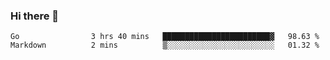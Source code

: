 ### Hi there 👋

<!--
**yeya24/yeya24** is a ✨ _special_ ✨ repository because its `README.md` (this file) appears on your GitHub profile.

Here are some ideas to get you started:

- 🔭 I’m currently working on ...
- 🌱 I’m currently learning ...
- 👯 I’m looking to collaborate on ...
- 🤔 I’m looking for help with ...
- 💬 Ask me about ...
- 📫 How to reach me: ...
- 😄 Pronouns: ...
- ⚡ Fun fact: ...
-->

<!--START_SECTION:waka-->
```text
Go                3 hrs 40 mins   ████████████████████████▓   98.63 % 
Markdown          2 mins          ▒░░░░░░░░░░░░░░░░░░░░░░░░   01.32 % 
```
<!--END_SECTION:waka-->
